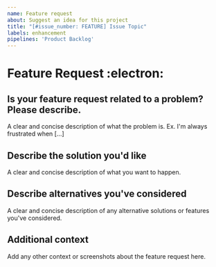 ```yaml
---
name: Feature request
about: Suggest an idea for this project
title: "[#issue_number: FEATURE] Issue Topic"
labels: enhancement
pipelines: 'Product Backlog'
---
```


# **Feature Request** :electron: 

## **Is your feature request related to a problem? Please describe.** <br>
A clear and concise description of what the problem is. Ex. I'm always frustrated when [...] <br>

## **Describe the solution you'd like** <br>
A clear and concise description of what you want to happen. <br>

## **Describe alternatives you've considered** <br>
A clear and concise description of any alternative solutions or features you've considered. <br>

## **Additional context** <br>
Add any other context or screenshots about the feature request here.
